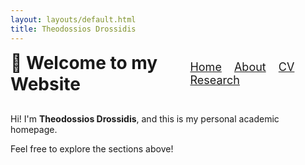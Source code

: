 ```yaml
---
layout: layouts/default.html
title: Theodossios Drossidis
---
```


<div style="display: flex; justify-content: space-between; align-items: center; margin-bottom: 30px;">
  <h1 style="margin: 0;">👋 Welcome to my Website</h1>
  <nav style="font-size: 18px;">
    <a href="index.html" style="margin-right: 15px;">Home</a>
    <a href="about.html" style="margin-right: 15px;">About</a>
    <a href="cv.html" style="margin-right: 15px;">CV</a>
    <a href="research.html">Research</a>
  </nav>
</div>

Hi! I'm **Theodossios Drossidis**, and this is my personal academic homepage.

Feel free to explore the sections above!
